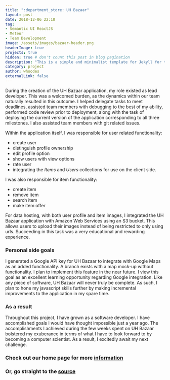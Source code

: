 ```yaml
---
title: ":department_store: UH Bazaar"
layout: post
date: 2018-12-06 22:10
tag: 
- Semantic UI ReactJS
- Meteor
- Team Development
image: /assets/images/bazaar-header.png
headerImage: true
projects: true
hidden: true # don't count this post in blog pagination
description: "This is a simple and minimalist template for Jekyll for those who likes to eat noodles."
category: project
author: whoodes
externalLink: false
---
```

During the creation of the UH Bazaar application, my role existed as lead developer.  This was a welcomed burden, as the 
dynamics within our team naturally resulted in this outcome.  I helped delegate tasks to meet deadlines, assisted team 
members with debugging to the best of my ability, performed code review prior to deployment, along with the task of 
deploying the current version of the application corresponding to all three milestones.  I also assisted team members 
with git related issues.

Within the application itself, I was responsible for user related functionality:

- create user
- distinguish profile ownership 
- edit profile option 
- show users with view options 
- rate user
- integrating the *Items* and *Users* collections for use on the client side.

I was also responsible for item functionality: 

- create item 
- remove item 
- search item
- make item offer

For data hosting, with both user profile and item images, I integrated the UH Bazaar application with Amazon Web Services
using an S3 bucket.  This allows users to upload their images instead of being restricted to only using urls.  Succeeding 
in this task was a very educational and rewarding experience.

### Personal side goals

I generated a Google API key for UH Bazaar to integrate with Google Maps as an added functionality.
A branch exists with a map mock-up without functionality. I plan to implement this feature in the near future.  I view this
goal as an excellent learning opportunity regarding Google integration.  Like any piece of software, UH Bazaar will never
truly be complete.  As such, I plan to hone my javascript skills further by making incremental improvements to the application
in my spare time.

### As a result

Throughout this project, I have grown as a software developer.  I have accomplished goals I would have thought impossible 
just a year ago.  The accomplishments I achieved during the few weeks spent on UH Bazaar bolstered my exuberance in terms
of what I have to look forward to by becoming a computer scientist.  As a result, I excitedly await my next challenge.

### Check out our home page for more [information <i class="large github icon"></i>](https://uhbazaar.github.io/)

### Or, go straight to the [source <i class="large code branch icon"></i>](https://github.com/uhbazaar)
